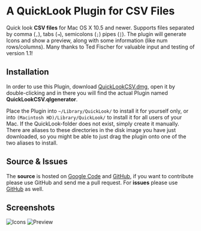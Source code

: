 A QuickLook Plugin for CSV Files
================================

Quick look **CSV files** for Mac OS X 10.5 and newer. Supports files separated by comma (`,`), tabs (`⇥`), semicolons (`;`) pipes (`|`). The plugin will generate Icons and show a preview, along with some information (like num rows/columns). Many thanks to Ted Fischer for valuable input and testing of version 1.1!

Installation
------------

In order to use this Plugin, download [QuickLookCSV.dmg][dmg], open it by double-clicking and in there you will find the actual Plugin named **QuickLookCSV.qlgenerator**.

Place the Plugin into `~/Library/QuickLook/` to install it for yourself only, or into `(Macintosh HD)/Library/QuickLook/` to install it for all users of your Mac. If the QuickLook-folder does not exist, simply create it manually.  
There are aliases to these directories in the disk image you have just downloaded, so you might be able to just drag the plugin onto one of the two aliases to install.


Source & Issues
---------------

The **source** is hosted on [Google Code][google] and [GitHub][], if you want to contribute please use GitHub and send me a pull request. For **issues** please use [GitHub][issues] as well.


Screenshots
-----------

![Icons](http://pp.hillrippers.ch/blog/2009/07/05/QuickLook%20Plugin%20for%20CSV%20files/Icons.png)
![Preview](http://pp.hillrippers.ch/blog/2009/07/05/QuickLook%20Plugin%20for%20CSV%20files/Preview_2.png)

[dmg]: http://quicklook-csv.googlecode.com/files/QuickLookCSV.dmg
[google]:http://code.google.com/p/quicklook-csv/
[github]: https://github.com/p2/quicklook-csv
[issues]: https://github.com/p2/quicklook-csv/issues

